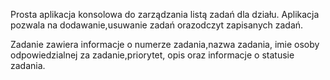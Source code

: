 Prosta aplikacja konsolowa do zarządzania listą zadań dla działu.
Aplikacja pozwala na dodawanie,usuwanie zadań orazodczyt zapisanych zadań.

Zadanie zawiera informacje o numerze zadania,nazwa zadania, imie osoby odpowiedzialnej za zadanie,priorytet,
opis oraz informacje o statusie zadania.

